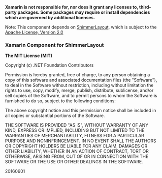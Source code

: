 **Xamarin is not responsible for, nor does it grant any licenses to, third-party packages. Some packages may require or install dependencies which are governed by additional licenses.**

Note: This component depends on [ShimmerLayout](https://github.com/team-supercharge/ShimmerLayout), which is subject to the [Apache License, Version 2.0](https://github.com/team-supercharge/ShimmerLayout/blob/master/LICENSE)

### Xamarin Component for ShimmerLayout

**The MIT License (MIT)**

Copyright (c) .NET Foundation Contributors

Permission is hereby granted, free of charge, to any person obtaining a copy of this software and associated documentation files (the "Software"), to deal in the Software without restriction, including without limitation the rights to use, copy, modify, merge, publish, distribute, sublicense, and/or sell copies of the Software, and to permit persons to whom the Software is furnished to do so, subject to the following conditions:

The above copyright notice and this permission notice shall be included in all copies or substantial portions of the Software.

THE SOFTWARE IS PROVIDED "AS IS", WITHOUT WARRANTY OF ANY KIND, EXPRESS OR IMPLIED, INCLUDING BUT NOT LIMITED TO THE WARRANTIES OF MERCHANTABILITY, FITNESS FOR A PARTICULAR PURPOSE AND NONINFRINGEMENT. IN NO EVENT SHALL THE AUTHORS OR COPYRIGHT HOLDERS BE LIABLE FOR ANY CLAIM, DAMAGES OR OTHER LIABILITY, WHETHER IN AN ACTION OF CONTRACT, TORT OR OTHERWISE, ARISING FROM, OUT OF OR IN CONNECTION WITH THE SOFTWARE OR THE USE OR OTHER DEALINGS IN THE SOFTWARE.

20160601
